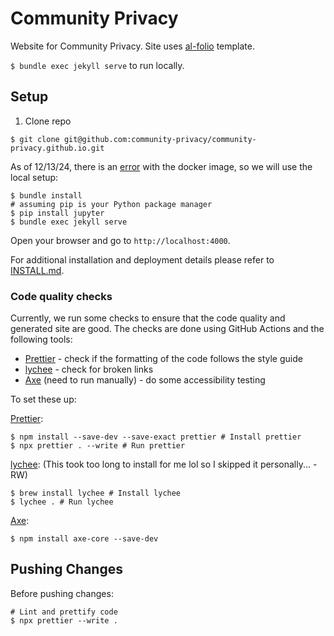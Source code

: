 # Community Privacy

Website for Community Privacy. Site uses [al-folio](https://github.com/alshedivat/al-folio) template. 

`$ bundle exec jekyll serve` to run locally. 

## Setup

1. Clone repo

```
$ git clone git@github.com:community-privacy/community-privacy.github.io.git
```

As of 12/13/24, there is an [error](https://github.com/alshedivat/al-folio/issues/2880) with the docker image, so we will use the local setup:

```
$ bundle install
# assuming pip is your Python package manager
$ pip install jupyter
$ bundle exec jekyll serve
```

Open your browser and go to `http://localhost:4000`.

For additional installation and deployment details please refer to [INSTALL.md](INSTALL.md).

### Code quality checks

Currently, we run some checks to ensure that the code quality and generated site are good. The checks are done using GitHub Actions and the following tools:

- [Prettier](https://prettier.io/) - check if the formatting of the code follows the style guide
- [lychee](https://lychee.cli.rs/) - check for broken links
- [Axe](https://github.com/dequelabs/axe-core) (need to run manually) - do some accessibility testing

To set these up:

[Prettier](https://prettier.io/):
```
$ npm install --save-dev --save-exact prettier # Install prettier
$ npx prettier . --write # Run prettier
```

[lychee](https://lychee.cli.rs/): (This took too long to install for me lol so I skipped it personally... -RW)
```
$ brew install lychee # Install lychee 
$ lychee . # Run lychee 
```

[Axe](https://github.com/dequelabs/axe-core):
```
$ npm install axe-core --save-dev
```

## Pushing Changes

Before pushing changes:

```
# Lint and prettify code
$ npx prettier --write .
```

